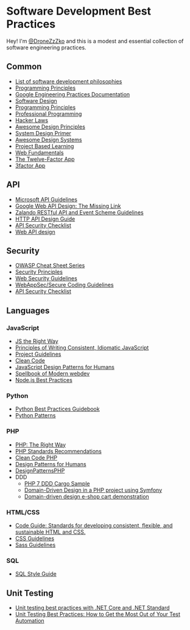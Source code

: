 # Software Development Best Practices
Hey! I'm [@DroneZzZko](https://github.com/DroneZzZko) and this is a modest and essential collection of software engineering practices.

## Common


 - [List of software development philosophies](https://en.wikipedia.org/wiki/List_of_software_development_philosophies)
 - [Programming Principles](https://en.wikipedia.org/wiki/Category:Programming_principles)
 - [Google Engineering Practices Documentation](https://google.github.io/eng-practices/)
 - [Software Design](https://en.wikipedia.org/wiki/Category:Software_design)
 - [Programming Principles](https://github.com/webpro/programming-principles)
 - [Professional Programming](https://github.com/charlax/professional-programming)
 - [Hacker Laws](https://github.com/dwmkerr/hacker-laws)
 - [Awesome Design Principles](https://github.com/robinstickel/awesome-design-principles)
 - [System Design Primer](https://github.com/donnemartin/system-design-primer)
 - [Awesome Design Systems ](https://github.com/alexpate/awesome-design-systems)
 - [Project Based Learning](https://github.com/tuvtran/project-based-learning)
 - [Web Fundamentals](https://developers.google.com/web/fundamentals/)
 - [The Twelve-Factor App](https://12factor.net/)
 - [3factor App](https://3factor.app/)

## API

 - [Microsoft API Guidelines](https://github.com/microsoft/api-guidelines/blob/vNext/Guidelines.md)
 - [Google Web API Design: The Missing Link](https://cloud.google.com/files/apigee/apigee-web-api-design-the-missing-link-ebook.pdf)
 - [Zalando RESTful API and Event Scheme Guidelines](https://opensource.zalando.com/restful-api-guidelines/#_zalando_restful_api_and_event_scheme_guidelines)
 - [HTTP API Design Guide](https://geemus.gitbooks.io/http-api-design/content/en/)
 - [API Security Checklist](https://github.com/shieldfy/API-Security-Checklist)
 - [Web API design](https://docs.microsoft.com/en-us/azure/architecture/best-practices/api-design) 

## Security
 - [OWASP Cheat Sheet Series](https://cheatsheetseries.owasp.org/)
 - [Security Principles](https://infosec.mozilla.org/fundamentals/security_principles.html)
 - [Web Security Guidelines](https://infosec.mozilla.org/guidelines/web_security)
 - [WebAppSec/Secure Coding Guidelines](https://wiki.mozilla.org/WebAppSec/Secure_Coding_Guidelines)
 - [API Security Checklist](https://github.com/shieldfy/API-Security-Checklist)

## Languages
### JavaScript
 - [JS the Right Way](https://github.com/braziljs/js-the-right-way)
 - [Principles of Writing Consistent, Idiomatic JavaScript](https://github.com/rwaldron/idiomatic.js)
 - [Project Guidelines](https://github.com/elsewhencode/project-guidelines)
 - [Clean Code](https://github.com/ryanmcdermott/clean-code-javascript)
 - [JavaScript Design Patterns for Humans](https://github.com/sohamkamani/javascript-design-patterns-for-humans)
 - [Spellbook of Modern webdev](https://github.com/dexteryy/spellbook-of-modern-webdev)
 - [Node.js Best Practices](https://github.com/goldbergyoni/nodebestpractices)
### Python
 - [Python Best Practices Guidebook](https://github.com/realpython/python-guide)
 - [Python Patterns](https://github.com/faif/python-patterns)
### PHP
 - [PHP: The Right Way](https://phptherightway.com/)
 - [PHP Standards Recommendations](https://www.php-fig.org/psr/)
 - [Clean Code PHP](https://github.com/jupeter/clean-code-php)
 - [Design Patterns for Humans](https://github.com/kamranahmedse/design-patterns-for-humans)
 - [DesignPatternsPHP](https://designpatternsphp.readthedocs.io/en/latest/)
 - DDD
	 - [PHP 7 DDD Cargo Sample
](https://github.com/codeliner/php-ddd-cargo-sample)
	 - [Domain-Driven Design in a PHP project using Symfony](https://github.com/jorge07/ddd-playground/)
	 - [Domain-driven design e-shop cart demonstration](https://github.com/simara-svatopluk/cart)
### HTML/CSS
 - [Code Guide: Standards for developing consistent, flexible, and sustainable HTML and CSS.](https://codeguide.co/)
 - [CSS Guidelines](https://cssguidelin.es/)
 - [Sass Guidelines](https://sass-guidelin.es/)
### SQL
 - [SQL Style Guide](https://www.sqlstyle.guide/)

 ## Unit Testing
  - [Unit testing best practices with .NET Core and .NET Standard]([https://docs.microsoft.com/en-us/dotnet/core/testing/unit-testing-best-practices](https://docs.microsoft.com/en-us/dotnet/core/testing/unit-testing-best-practices))
  - [Unit Testing Best Practices: How to Get the Most Out of Your Test Automation](https://dzone.com/articles/unit-testing-best-practices-how-to-get-the-most-ou)

